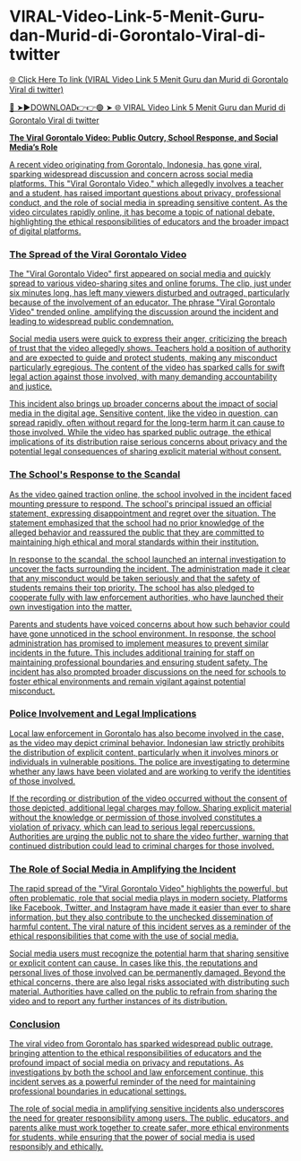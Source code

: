 # VIRAL-Video-Link-5-Menit-Guru-dan-Murid-di-Gorontalo-Viral-di-twitter


<a href="https://qubiro.cfd/sdcsdcc"> 🌐 Click Here To link (VIRAL Video Link 5 Menit Guru dan Murid di Gorontalo Viral di twitter)

🔴 ➤►DOWNLOAD👉👉🟢 ➤  <a href="https://qubiro.cfd/sdcsdcc"> 🌐 VIRAL Video Link 5 Menit Guru dan Murid di Gorontalo Viral di twitter



**The Viral Gorontalo Video: Public Outcry, School Response, and Social Media’s Role**

A recent video originating from Gorontalo, Indonesia, has gone viral, sparking widespread discussion and concern across social media platforms. This "Viral Gorontalo Video," which allegedly involves a teacher and a student, has raised important questions about privacy, professional conduct, and the role of social media in spreading sensitive content. As the video circulates rapidly online, it has become a topic of national debate, highlighting the ethical responsibilities of educators and the broader impact of digital platforms.

### The Spread of the Viral Gorontalo Video

The "Viral Gorontalo Video" first appeared on social media and quickly spread to various video-sharing sites and online forums. The clip, just under six minutes long, has left many viewers disturbed and outraged, particularly because of the involvement of an educator. The phrase "Viral Gorontalo Video" trended online, amplifying the discussion around the incident and leading to widespread public condemnation.

Social media users were quick to express their anger, criticizing the breach of trust that the video allegedly shows. Teachers hold a position of authority and are expected to guide and protect students, making any misconduct particularly egregious. The content of the video has sparked calls for swift legal action against those involved, with many demanding accountability and justice.

This incident also brings up broader concerns about the impact of social media in the digital age. Sensitive content, like the video in question, can spread rapidly, often without regard for the long-term harm it can cause to those involved. While the video has sparked public outrage, the ethical implications of its distribution raise serious concerns about privacy and the potential legal consequences of sharing explicit material without consent.

### The School's Response to the Scandal

As the video gained traction online, the school involved in the incident faced mounting pressure to respond. The school's principal issued an official statement, expressing disappointment and regret over the situation. The statement emphasized that the school had no prior knowledge of the alleged behavior and reassured the public that they are committed to maintaining high ethical and moral standards within their institution.

In response to the scandal, the school launched an internal investigation to uncover the facts surrounding the incident. The administration made it clear that any misconduct would be taken seriously and that the safety of students remains their top priority. The school has also pledged to cooperate fully with law enforcement authorities, who have launched their own investigation into the matter.

Parents and students have voiced concerns about how such behavior could have gone unnoticed in the school environment. In response, the school administration has promised to implement measures to prevent similar incidents in the future. This includes additional training for staff on maintaining professional boundaries and ensuring student safety. The incident has also prompted broader discussions on the need for schools to foster ethical environments and remain vigilant against potential misconduct.

### Police Involvement and Legal Implications

Local law enforcement in Gorontalo has also become involved in the case, as the video may depict criminal behavior. Indonesian law strictly prohibits the distribution of explicit content, particularly when it involves minors or individuals in vulnerable positions. The police are investigating to determine whether any laws have been violated and are working to verify the identities of those involved.

If the recording or distribution of the video occurred without the consent of those depicted, additional legal charges may follow. Sharing explicit material without the knowledge or permission of those involved constitutes a violation of privacy, which can lead to serious legal repercussions. Authorities are urging the public not to share the video further, warning that continued distribution could lead to criminal charges for those involved.

### The Role of Social Media in Amplifying the Incident

The rapid spread of the "Viral Gorontalo Video" highlights the powerful, but often problematic, role that social media plays in modern society. Platforms like Facebook, Twitter, and Instagram have made it easier than ever to share information, but they also contribute to the unchecked dissemination of harmful content. The viral nature of this incident serves as a reminder of the ethical responsibilities that come with the use of social media.

Social media users must recognize the potential harm that sharing sensitive or explicit content can cause. In cases like this, the reputations and personal lives of those involved can be permanently damaged. Beyond the ethical concerns, there are also legal risks associated with distributing such material. Authorities have called on the public to refrain from sharing the video and to report any further instances of its distribution.

### Conclusion

The viral video from Gorontalo has sparked widespread public outrage, bringing attention to the ethical responsibilities of educators and the profound impact of social media on privacy and reputations. As investigations by both the school and law enforcement continue, this incident serves as a powerful reminder of the need for maintaining professional boundaries in educational settings.

The role of social media in amplifying sensitive incidents also underscores the need for greater responsibility among users. The public, educators, and parents alike must work together to create safer, more ethical environments for students, while ensuring that the power of social media is used responsibly and ethically.
